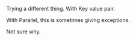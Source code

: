 

Trying a different thing. With Key value pair. 

With Parallel, this is sometimes giving exceptions.

Not sure why.


